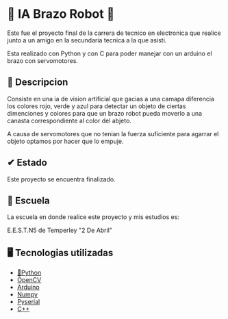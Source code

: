 # 🧠 IA Brazo Robot 🦾

Este fue el proyecto final de la carrera de tecnico en electronica que realice junto a un amigo en la secundaria tecnica a la que asisti.

Esta realizado con Python y con C para poder manejar con un arduino el brazo con servomotores.

## 📄 Descripcion

Consiste en una ia de vision artificial que gacias a una camapa diferencia los colores rojo, verde y azul para detectar un objeto de ciertas dimenciones y colores para que un brazo robot pueda moverlo a una canasta correspondiente al color del abjeto.

A causa de servomotores que no tenian la fuerza suficiente para agarrar el objeto optamos por hacer que lo empuje.

## ✔ Estado

Este proyecto se encuentra finalizado.

## 🏫 Escuela

La escuela en donde realice este proyecto y mis estudios es:

E.E.S.T.N5 de Temperley "2 De Abril"

## 🖥 Tecnologias utilizadas

 - [🐍Python](https://www.python.org/)
 - [OpenCV](https://docs.opencv.org/4.x/d6/d00/tutorial_py_root.html)
 - [Arduino](https://www.arduino.cc/)
 - [Numpy](https://numpy.org/)
 - [Pyserial](https://pyserial.readthedocs.io/en/latest/)
 - [C++](https://devdocs.io/cpp/)
